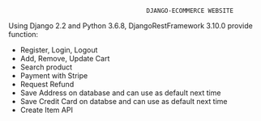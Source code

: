                                           DJANGO-ECOMMERCE WEBSITE 
Using Django 2.2 and Python 3.6.8, DjangoRestFramework 3.10.0
provide function: 
+ Register, Login, Logout
+ Add, Remove, Update Cart
+ Search product
+ Payment with Stripe
+ Request Refund
+ Save Address on database and can use as default next time
+ Save Credit Card on databse and can use as default next time
+ Create Item API
